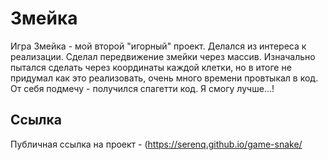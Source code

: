 # Змейка
Игра Змейка - мой второй "игорный" проект. Делался из интереса к реализации. Сделал передвижение змейки через массив. Изначально пытался сделать через координаты каждой клетки, но в итоге не придумал как это реализовать, очень много времени провтыкал в код. От себя подмечу - получился спагетти код. Я смогу лучше...!

## Ссылка
Публичная ссылка на проект - (https://serenq.github.io/game-snake/
